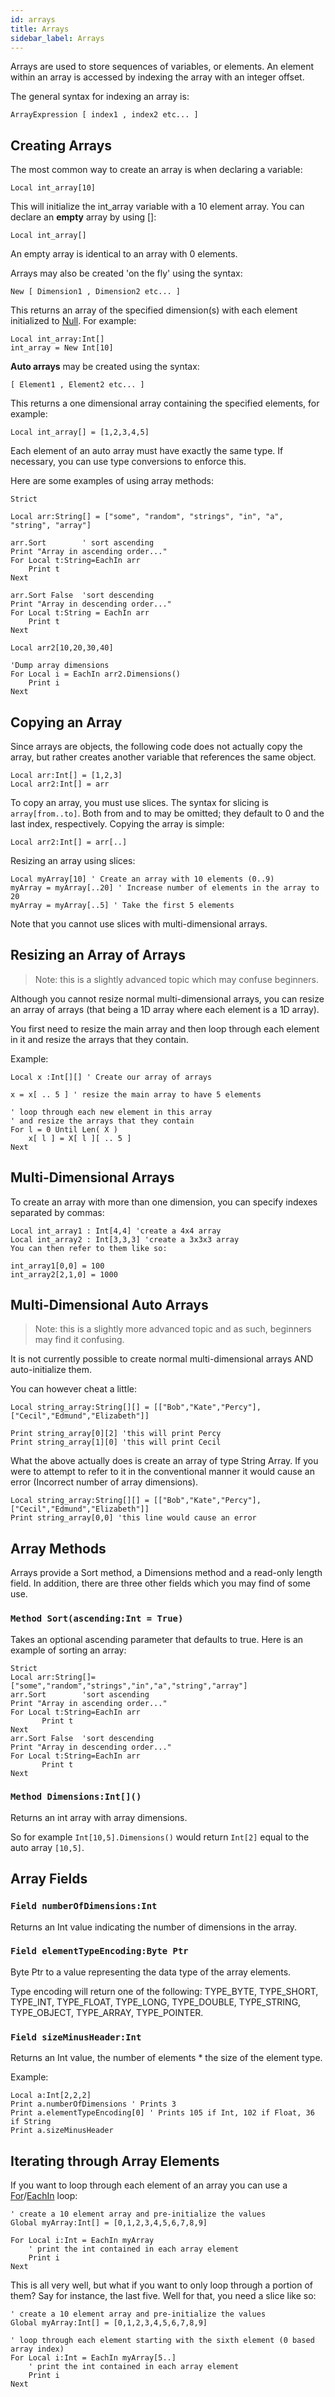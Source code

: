 ```yaml
---
id: arrays
title: Arrays
sidebar_label: Arrays
---
```


Arrays are used to store sequences of variables, or elements. An element within an array is accessed by indexing the
array with an integer offset.

The general syntax for indexing an array is:

```blitzmax
ArrayExpression [ index1 , index2 etc... ]
```

## Creating Arrays

The most common way to create an array is when declaring a variable:

```blitzmax
Local int_array[10]
```

This will initialize the int_array variable with a 10 element array. You can declare an **empty** array by using []:

```
Local int_array[]
```

An empty array is identical to an array with 0 elements.

Arrays may also be created 'on the fly' using the syntax:

```blitzmax
New [ Dimension1 , Dimension2 etc... ]
```

This returns an array of the specified dimension(s) with each element initialized to [Null]. For example:

```blitzmax
Local int_array:Int[]
int_array = New Int[10]
```

**Auto arrays** may be created using the syntax:

```blitzmax
[ Element1 , Element2 etc... ]
```

This returns a one dimensional array containing the specified elements, for example:

```blitzmax
Local int_array[] = [1,2,3,4,5]
```

Each element of an auto array must have exactly the same type. If necessary, you can use type conversions to enforce this.

Here are some examples of using array methods:

```blitzmax
Strict

Local arr:String[] = ["some", "random", "strings", "in", "a", "string", "array"]

arr.Sort        ' sort ascending
Print "Array in ascending order..."
For Local t:String=EachIn arr
    Print t
Next

arr.Sort False  'sort descending
Print "Array in descending order..."
For Local t:String = EachIn arr
    Print t
Next

Local arr2[10,20,30,40]

'Dump array dimensions
For Local i = EachIn arr2.Dimensions()
    Print i
Next
```

## Copying an Array

Since arrays are objects, the following code does not actually copy the array, but rather creates another variable
that references the same object.
```blitzmax
Local arr:Int[] = [1,2,3]
Local arr2:Int[] = arr
```

To copy an array, you must use slices. The syntax for slicing is `array[from..to]`. Both from and to may
be omitted; they default to 0 and the last index, respectively. Copying the array is simple:
```blitzmax
Local arr2:Int[] = arr[..]
```

Resizing an array using slices:
```blitzmax
Local myArray[10] ' Create an array with 10 elements (0..9)
myArray = myArray[..20] ' Increase number of elements in the array to 20
myArray = myArray[..5] ' Take the first 5 elements
```
Note that you cannot use slices with multi-dimensional arrays.

## Resizing an Array of Arrays

> Note: this is a slightly advanced topic which may confuse beginners.

Although you cannot resize normal multi-dimensional arrays, you can resize an array of arrays
(that being a 1D array where each element is a 1D array).

You first need to resize the main array and then loop through each element in it and resize the arrays that they contain.

Example:
```blitzmax
Local x :Int[][] ' Create our array of arrays

x = x[ .. 5 ] ' resize the main array to have 5 elements

' loop through each new element in this array
' and resize the arrays that they contain
For l = 0 Until Len( X )
	x[ l ] = X[ l ][ .. 5 ]
Next
```

## Multi-Dimensional Arrays

To create an array with more than one dimension, you can specify indexes separated by commas:
```blitzmax
Local int_array1 : Int[4,4] 'create a 4x4 array
Local int_array2 : Int[3,3,3] 'create a 3x3x3 array
You can then refer to them like so:

int_array1[0,0] = 100
int_array2[2,1,0] = 1000
```

## Multi-Dimensional Auto Arrays

> Note: this is a slightly more advanced topic and as such, beginners may find it confusing.

It is not currently possible to create normal multi-dimensional arrays AND auto-initialize them.

You can however cheat a little:
```blitzmax
Local string_array:String[][] = [["Bob","Kate","Percy"],["Cecil","Edmund","Elizabeth"]]

Print string_array[0][2] 'this will print Percy
Print string_array[1][0] 'this will print Cecil
```

What the above actually does is create an array of type String Array. If you were to attempt to refer to
it in the conventional manner it would cause an error (Incorrect number of array dimensions).

```blitzmax
Local string_array:String[][] = [["Bob","Kate","Percy"],["Cecil","Edmund","Elizabeth"]]
Print string_array[0,0] 'this line would cause an error
```

## Array Methods

Arrays provide a Sort method, a Dimensions method and a read-only length field. In addition, there are
three other fields which you may find of some use.

### `Method Sort(ascending:Int = True)`

Takes an optional ascending parameter that defaults to true. Here is an example of sorting an array:

```blitzmax
Strict
Local arr:String[]=["some","random","strings","in","a","string","array"]
arr.Sort        'sort ascending
Print "Array in ascending order..."
For Local t:String=EachIn arr
       Print t
Next
arr.Sort False  'sort descending
Print "Array in descending order..."
For Local t:String=EachIn arr
       Print t
Next
```

### `Method Dimensions:Int[]()`

Returns an int array with array dimensions.

So for example `Int[10,5].Dimensions()` would return `Int[2]` equal to the auto array `[10,5]`.

## Array Fields

### `Field numberOfDimensions:Int`

Returns an Int value indicating the number of dimensions in the array.

### `Field elementTypeEncoding:Byte Ptr`

Byte Ptr to a value representing the data type of the array elements.

Type encoding will return one of the following: TYPE_BYTE, TYPE_SHORT, TYPE_INT, TYPE_FLOAT,
TYPE_LONG, TYPE_DOUBLE, TYPE_STRING, TYPE_OBJECT, TYPE_ARRAY, TYPE_POINTER.

### `Field sizeMinusHeader:Int`

Returns an Int value, the number of elements * the size of the element type.

Example:
```blitzmax
Local a:Int[2,2,2]
Print a.numberOfDimensions ' Prints 3
Print a.elementTypeEncoding[0] ' Prints 105 if Int, 102 if Float, 36 if String
Print a.sizeMinusHeader
```

## Iterating through Array Elements

If you want to loop through each element of an array you can use a [For]/[EachIn] loop:
```blitzmax
' create a 10 element array and pre-initialize the values
Global myArray:Int[] = [0,1,2,3,4,5,6,7,8,9]

For Local i:Int = EachIn myArray
	' print the int contained in each array element
	Print i
Next
```

This is all very well, but what if you want to only loop through a portion of them? Say for instance,
the last five. Well for that, you need a slice like so:

```blitzmax
' create a 10 element array and pre-initialize the values
Global myArray:Int[] = [0,1,2,3,4,5,6,7,8,9]

' loop through each element starting with the sixth element (0 based array index)
For Local i:Int = EachIn myArray[5..]
	' print the int contained in each array element
	Print i
Next
```

[Null]: ../../api/brl/brl.blitz/#null
[For]: ../../api/brl/brl.blitz/#for
[Eachin]: ../../api/brl/brl.blitz/#eachin
[New]: ../../api/brl/brl.blitz/#new
